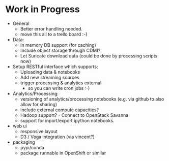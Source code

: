 # Work in Progress

* General
    * Better error handling needed.
    * move this all to a trello board :-)
* Data:
    * in memory DB support (for caching)
    * Include object storage through CDMI?
    * Let Suricate download data (could be done by processing scripts now)
* Setup RESTful interface which supports:
    * Uploading data & notebooks
    * Add new streaming sources
    * trigger processing & analytics external
        * so you can write cron jobs :-)
* Analytics/Processing:
    * versioning of analytics/processing notebooks (e.g. via github to also allow for sharing)
    * include external compute capacities?
    * Hadoop support? - Connect to OpenStack Savanna
    * support for inport/export ipython notebooks.
* web ui
    * responsive layout
    * D3 / Vega integration (via vincent?)
* packaging
    * pypi/conda
    * package runnable in OpenShift or similar
